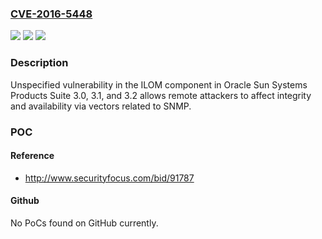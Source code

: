 ### [CVE-2016-5448](https://cve.mitre.org/cgi-bin/cvename.cgi?name=CVE-2016-5448)
![](https://img.shields.io/static/v1?label=Product&message=n%2Fa&color=blue)
![](https://img.shields.io/static/v1?label=Version&message=n%2Fa&color=blue)
![](https://img.shields.io/static/v1?label=Vulnerability&message=n%2Fa&color=brighgreen)

### Description

Unspecified vulnerability in the ILOM component in Oracle Sun Systems Products Suite 3.0, 3.1, and 3.2 allows remote attackers to affect integrity and availability via vectors related to SNMP.

### POC

#### Reference
- http://www.securityfocus.com/bid/91787

#### Github
No PoCs found on GitHub currently.


